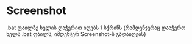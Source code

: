 # Screenshot


.bat ფაილზე ხელის დაჭერით იღებს 1 სქრინს (რამდენჯერაც დააჭერთ ხელს .bat ფაილს, იმდენჯერ Screenshot-ს გადაიღებს)
